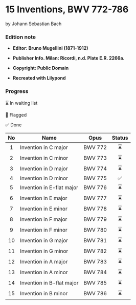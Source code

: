 # 15 Inventions, BWV 772-786
by Johann Sebastian Bach

### Edition note

- **Editor: Bruno Mugellini (1871-1912)**

- **Publisher Info.	Milan: Ricordi, n.d. Plate E.R. 2266a.**

- **Copyright: Public Domain**

- **Recreated with Lilypond**

### Progress

⌛ In waiting list

🚩 Flagged

✅ Done

| No | Name | Opus  | Status |
|:-:|---|:-:|:-:|
|  1 | Invention in C major | BWV 772 | ⌛ |
|  2 | Invention in C minor | BWV 773 | ⌛ |
|  3 | Invention in D major | BWV 774 | ⌛ |
|  4 | Invention in D minor | BWV 775 | ✅ |
|  5 | Invention in E-flat major | BWV 776 | ⌛ |
|  6 | Invention in E major | BWV 777 | ⌛ |
|  7 | Invention in E minor | BWV 778 | ⌛ |
|  8 | Invention in F major | BWV 779 | ⌛ |
|  9 | Invention in F minor | BWV 780 | ⌛ |
| 10 | Invention in G major | BWV 781 | ⌛ |
| 11 | Invention in G minor | BWV 782 | ⌛ |
| 12 | Invention in A major | BWV 783 | ⌛ |
| 13 | Invention in A minor | BWV 784 | ⌛ |
| 14 | Invention in B-flat major | BWV 785 | ⌛ |
| 15 | Invention in B minor | BWV 786 | ⌛ |
